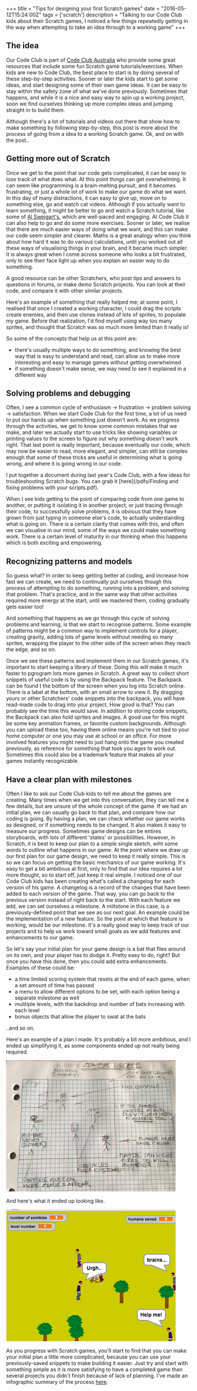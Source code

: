 +++
title = "Tips for designing your first Scratch games"
date = "2016-05-12T15:24:00Z"
tags = ['scratch']
description = "Talking to our Code Club kids about their Scratch games, I noticed a few things repeatedly getting in the way when attempting to take an idea through to a working game"
+++


## The idea ##

Our Code Club is part of [Code Club Australia](http://www.codeclubau.org/) who provide some great resources that include some fun Scratch game tutorials/exercises. When kids are new to Code Club, the best place to start is by doing several of these step-by-step activities. Sooner or later the kids start to get some ideas, and start designing some of their own game ideas. It can be easy to stay within the safety zone of what we've done previously. Sometimes that happens, and while it is a nice and easy way to spin up a working project, soon we find ourselves thinking up more complex ideas and jumping straight in to build them.

Although there's a lot of tutorials and videos out there that show how to make something by following step-by-step, this post is more about the process of going from a idea to a working Scratch game. Ok, and on with the post..

## Getting more out of Scratch ##

Once we get to the point that our code gets complicated, it can be easy to lose track of what does what. At this point things can get overwhelming. It can seem like programming is a brain-melting pursuit, and it becomes frustrating, or just a whole lot of work to make our game do what we want. In this day of many distractions, it can easy to give up, move on to something else, go and watch cat videos. Although if you actually want to learn something, it might be better to go and watch a Scratch tutorial, like some of [Al Sweigart's](https://youtu.be/1eMGlhQXclI?list=PL0-84-yl1fUkall6a14nqzXpG79-RgI1F), which are well-paced and engaging. At Code Club it can also help to go and do some more exercises. Sooner or later, we realise that there are much easier ways of doing what we want, and this can make our code seem simpler and clearer. Maths is a great analogy when you think about how hard it was to do various calculations, until you worked out all these ways of visualising things in your brain, and it became much simpler. It is always great when I come across someone who looks a bit frustrated, only to see their face light up when you explain an easier way to do something.

A good resource can be other Scratchers, who post tips and answers to questions in forums, or make demo Scratch projects. You can look at their code, and compare it with other similar projects.

Here's an example of something that really helped me; at some point, I realised that once I created a working character, I could drag the scripts create enemies, and then use clones instead of lots of sprites, to populate my game. Before that realization, I'd find myself using way too many sprites, and thought that Scratch was so much more limited than it really is!

So some of the concepts that help us at this point are:

 - there's usually multiple ways to do something, and knowing the best way that is easy to understand and read, can allow us to make more interesting and easy to manage games without getting overwhelmed
 - if something doesn't make sense, we may need to see it explained in a different way

## Solving problems and debugging ##

Often, I see a common cycle of enthusiasm -> frustration -> problem solving -> satisfaction. When we start Code Club for the first time, a lot of us need to put our hands up when something just doesn't work. As we progress through the activities, we get to know some common mistakes that we make, and later we actually start to use tricks like showing variables or printing values to the screen to figure out why something doesn't work right. That last point is really important, because eventually our code, which may now be easier to read, more elegant, and simpler, can still be complex enough that some of these tricks are useful in determining what is going wrong, and where it is going wrong in our code.

I put together a document during last year's Code Club, with a few ideas for troubleshooting Scratch bugs. You can grab it [here](/pdfs/Finding and fixing problems with your scripts.pdf).

When I see kids getting to the point of comparing code from one game to another, or putting it isolating it in another project, or just tracing through their code, to successfully solve problems, it is obvious that they have grown from just typing in someone else's code, to actually understanding what is going on. There is a certain clarity that comes with this, and often we can visualise in our mind, some of the ways we could make something work. There is a certain level of maturity in our thinking when this happens which is both exciting and empowering.

## Recognizing patterns and models ##

So guess what? In order to keep getting better at coding, and increase how fast we can create, we need to continually put ourselves though this process of attempting to do something, running into a problem, and solving that problem. That's practice, and in the same way that other activities required more energy at the start, until we mastered them, coding gradually gets easier too!

And something that happens as we go through this cycle of solving problems and learning, is that we start to recognise patterns. Some example of patterns might be a common way to implement controls for a player, creating gravity, adding lots of game levels without needing so many sprites, wrapping the player to the other side of the screen when they reach the edge, and so on.

Once we see these patterns and implement them in our Scratch games, it's important to start keeping a library of these. Doing this will make it much faster to pgrogram lots more games in Scratch. A great way to collect short snippets of useful code is by using the Backpack feature. The Backpack can be found t the bottom of the screen when you log into Scratch online. There is a label at the bottom, with an small arrow to view it. By dragging yours or other Scratchers' code snippets into the backpack, you will have read-made code to drag into your project. How good is that? You can probably see the time this would save. In addition to storing code snippets, the Backpack can also hold sprites and images. A good use for this might be some key animation frames, or favorite custom backgrounds. Although you can upload these too, having them online means you're not tied to your home computer or one you may use at school or an office. For more involved features you might need to just hang onto the game you created previously, as reference for something that took you ages to work out. Sometimes this could also be a trademark feature that makes all your games instantly recognizable.

## Have a clear plan with milestones ##

Often I like to ask our Code Club kids to tell me about the games are creating. Many times when we get into this conversation, they can tell me a few details, but are unsure of the whole concept of the game. If we had an initial plan, we can usually go back to that plan, and compare how our coding is going. By having a plan, we can check whether our game works as designed, or if something needs to be changed. It also makes it easy to measure our progress. Sometimes game designs can be entires storyboards, with lots of different 'states' or possiblilities. However, in Scratch, it is best to keep our plan to a simple single sketch, wiht some words to outline what happens in our game. At the point where we draw up our first plan for our game design, we need to keep it really simple. This is so we can focus on getting the basic mechanics of our game working. It's easy to get a bit ambitious at first, only to find that our idea requires a lot more thought, so to start off, just keep it real simple. I noticed one of our Code Club kids has been creating what's called a changelog for each version of his game. A changelog is a record of the changes that have been added to each version of the game. That way, you can go back to the previous version instead of right back to the start. With each feature we add, we can set ourselves a milestone. A miltstone in this case, is a previously-defined point that we see as our next goal. An example could be the implementation of a new feature. So the point at which that feature is working, would be our milestone. It's a really good way to keep track of our projects and to help us work toward small goals as we add features and enhancements to our game.

So let's say your initial plan for your game design is a bat that flies around on its own, and your player has to dodge it. Pretty easy to do, right? But once you have this done, then you could add extra enhancements. Examples of these could be:

 - a time limited scoring system that resets at the end of each game, when a set amount of time has passed
 - a menu to allow different options to be set, with each option being a separate milestone as well
 - mulitiple levels, with the backdrop and number of bats increasing with each level
 - bonus objects that allow the player to swat at the bats

..and so on.

Here's an example of a plan I made. It's probably a bit more ambitious, and I ended up simplifying it, as some components ended up not really being required.

![Example plan for game](/images/zombie_game_plan.png)

And here's what it ended up looking like.

![Zombie game](/images/zombie_game.png)

As you progress with Scratch games, you'll start to find that you can make your initial plan a little more complicated, because you can use your previously-saved snippets to make building it easier. Just try and start with something simple as it is more satisfying to have a completed game than several projects you didn't finish because of lack of planning. I've made an infographic summary of the process [here](https://infograph.venngage.com/p/105387/basic-visual-game-process).



